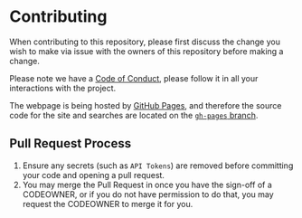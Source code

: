 # Contributing
When contributing to this repository, please first discuss the change you wish to make via issue with the owners of this repository before making a change.

Please note we have a [Code of Conduct](https://github.com/IAmHughes/Multi-Search_german/blob/master/.github/CODE_OF_CONDUCT.md), please follow it in all your interactions with the project.

The webpage is being hosted by [GitHub Pages](https://pages.github.com/), and therefore the source code for the site and searches are located on the [`gh-pages` branch](https://github.com/IAmHughes/Multi-Search_German/tree/gh-pages).

## Pull Request Process
1. Ensure any secrets (such as `API Tokens`) are removed before committing your code and opening a pull request.
2. You may merge the Pull Request in once you have the sign-off of a CODEOWNER, or if you do not have permission to do that, you may request the CODEOWNER to merge it for you.
